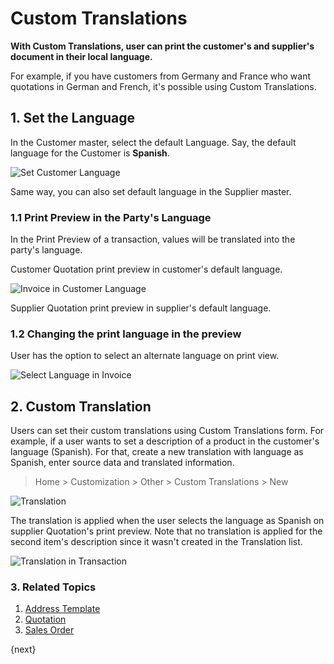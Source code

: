 <!-- add-breadcrumbs -->
# Custom Translations

**With Custom Translations, user can print the customer's and supplier's document in their local language.**

For example, if you have customers from Germany and France who want quotations in German and French, it's possible using Custom Translations.

## 1. Set the Language

In the Customer master, select the default Language. Say, the default language for the Customer is **Spanish**.

![Set Customer Language](/docs/v13/assets/img/customize/set-customer-language.png)

Same way, you can also set default language in the Supplier master.

### 1.1 Print Preview in the Party's Language

In the Print Preview of a transaction, values will be translated into the party's language.

Customer Quotation print preview in customer's default language.

![Invoice in Customer Language](/docs/v13/assets/img/customize/invoice-in-customer-language.png)

Supplier Quotation print preview in supplier's default language.

### 1.2 Changing the print language in the preview

User has the option to select an alternate language on print view.

![Select Language in Invoice](/docs/v13/assets/img/customize/select-language-in-invoice.png)

## 2. Custom Translation

Users can set their custom translations using Custom Translations form. For example, if a user wants to set a description of a product in the customer's language (Spanish). For that, create a new translation with language as Spanish, enter source data and translated information.

> Home > Customization > Other > Custom Translations > New

![Translation](/docs/v13/assets/img/customize/translation.png)

The translation is applied when the user selects the language as Spanish on supplier Quotation's print preview. Note that no translation is applied for the second item's description since it wasn't created in the Translation list.

![Translation in Transaction](/docs/v13/assets/img/customize/translation-in-transaction.png)

### 3. Related Topics
1. [Address Template](/docs/v13/user/manual/en/setting-up/print/address-template)
1. [Quotation](/docs/v13/user/manual/en/selling/quotation)
1. [Sales Order](/docs/v13/user/manual/en/selling/sales-order)

{next}

